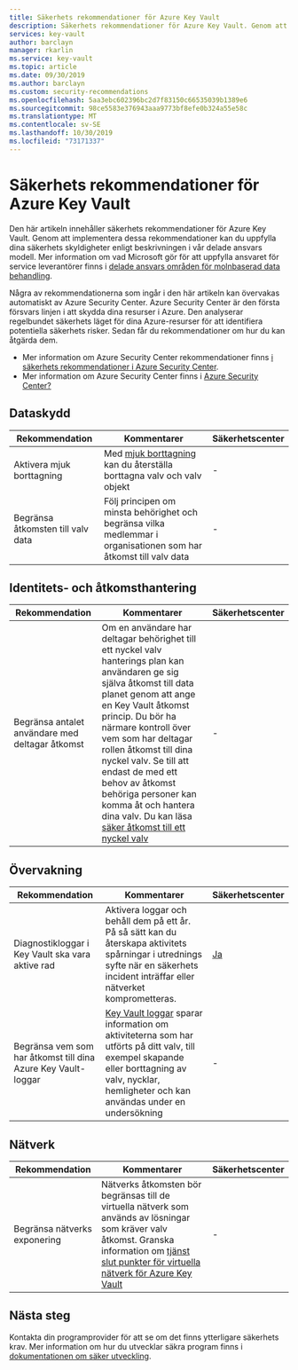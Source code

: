 ```yaml
---
title: Säkerhets rekommendationer för Azure Key Vault
description: Säkerhets rekommendationer för Azure Key Vault. Genom att implementera den här vägledningen kan du uppfylla dina säkerhets skyldigheter enligt beskrivningen i vår delade ansvars modell
services: key-vault
author: barclayn
manager: rkarlin
ms.service: key-vault
ms.topic: article
ms.date: 09/30/2019
ms.author: barclayn
ms.custom: security-recommendations
ms.openlocfilehash: 5aa3ebc602396bc2d7f83150c66535039b1389e6
ms.sourcegitcommit: 98ce5583e376943aaa9773bf8efe0b324a55e58c
ms.translationtype: MT
ms.contentlocale: sv-SE
ms.lasthandoff: 10/30/2019
ms.locfileid: "73171337"
---
```

# <a name="security-recommendations-for-azure-key-vault"></a>Säkerhets rekommendationer för Azure Key Vault

Den här artikeln innehåller säkerhets rekommendationer för Azure Key Vault. Genom att implementera dessa rekommendationer kan du uppfylla dina säkerhets skyldigheter enligt beskrivningen i vår delade ansvars modell. Mer information om vad Microsoft gör för att uppfylla ansvaret för service leverantörer finns i [delade ansvars områden för molnbaserad data behandling](https://gallery.technet.microsoft.com/Shared-Responsibilities-81d0ff91).

Några av rekommendationerna som ingår i den här artikeln kan övervakas automatiskt av Azure Security Center. Azure Security Center är den första försvars linjen i att skydda dina resurser i Azure. Den analyserar regelbundet säkerhets läget för dina Azure-resurser för att identifiera potentiella säkerhets risker. Sedan får du rekommendationer om hur du kan åtgärda dem.

- Mer information om Azure Security Center rekommendationer finns [i säkerhets rekommendationer i Azure Security Center](../security-center/security-center-recommendations.md).
- Mer information om Azure Security Center finns i [Azure Security Center?](../security-center/security-center-intro.md)

## <a name="data-protection"></a>Dataskydd

| Rekommendation | Kommentarer | Säkerhetscenter |
|-|----|--|
|Aktivera mjuk borttagning | Med [mjuk borttagning](key-vault-ovw-soft-delete.md) kan du återställa borttagna valv och valv objekt |  - |
| Begränsa åtkomsten till valv data  | Följ principen om minsta behörighet och begränsa vilka medlemmar i organisationen som har åtkomst till valv data |  - |

## <a name="identity-and-access-management"></a>Identitets- och åtkomsthantering

| Rekommendation | Kommentarer | Säkerhetscenter |
|-|----|--|
| Begränsa antalet användare med deltagar åtkomst | Om en användare har deltagar behörighet till ett nyckel valv hanterings plan kan användaren ge sig själva åtkomst till data planet genom att ange en Key Vault åtkomst princip. Du bör ha närmare kontroll över vem som har deltagar rollen åtkomst till dina nyckel valv. Se till att endast de med ett behov av åtkomst behöriga personer kan komma åt och hantera dina valv. Du kan läsa [säker åtkomst till ett nyckel valv](key-vault-secure-your-key-vault.md) | - |

## <a name="monitoring"></a>Övervakning

| Rekommendation | Kommentarer | Säkerhetscenter |
|-|----|--|
 Diagnostikloggar i Key Vault ska vara aktive rad | Aktivera loggar och behåll dem på ett år. På så sätt kan du återskapa aktivitets spårningar i utrednings syfte när en säkerhets incident inträffar eller nätverket komprometteras. | [Ja](../security-center/security-center-identity-access.md) |
| Begränsa vem som har åtkomst till dina Azure Key Vault-loggar | [Key Vault loggar](key-vault-logging.md) sparar information om aktiviteterna som har utförts på ditt valv, till exempel skapande eller borttagning av valv, nycklar, hemligheter och kan användas under en undersökning |  - |

## <a name="networking"></a>Nätverk

| Rekommendation | Kommentarer | Säkerhetscenter |
|-|----|--|
|Begränsa nätverks exponering | Nätverks åtkomsten bör begränsas till de virtuella nätverk som används av lösningar som kräver valv åtkomst. Granska information om [tjänst slut punkter för virtuella nätverk för Azure Key Vault](key-vault-overview-vnet-service-endpoints.md) | - |

## <a name="next-steps"></a>Nästa steg

Kontakta din programprovider för att se om det finns ytterligare säkerhets krav. Mer information om hur du utvecklar säkra program finns i [dokumentationen om säker utveckling](../security/fundamentals/abstract-develop-secure-apps.md).
